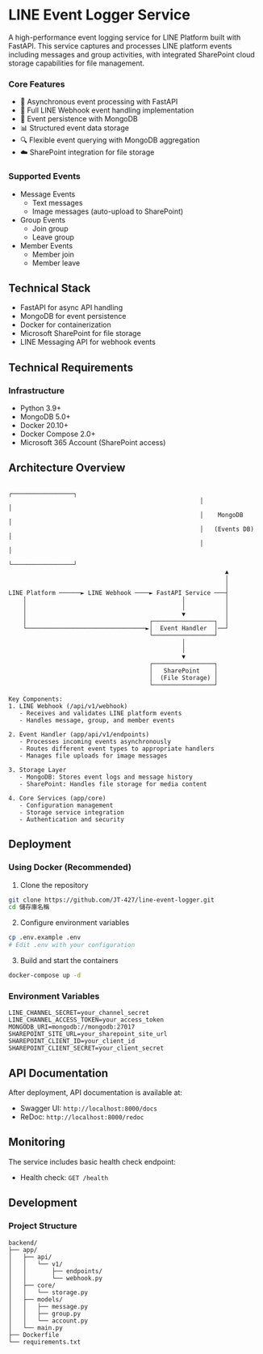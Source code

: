 # LINE Event Logger Service

A high-performance event logging service for LINE Platform built with FastAPI. This service captures and processes LINE platform events including messages and group activities, with integrated SharePoint cloud storage capabilities for file management.

### Core Features

- 🚀 Asynchronous event processing with FastAPI
- 📱 Full LINE Webhook event handling implementation
- 💾 Event persistence with MongoDB
- 📊 Structured event data storage
- 🔍 Flexible event querying with MongoDB aggregation
- ☁️ SharePoint integration for file storage

### Supported Events

- Message Events
  - Text messages
  - Image messages (auto-upload to SharePoint)
- Group Events
  - Join group
  - Leave group
- Member Events
  - Member join
  - Member leave

## Technical Stack

- FastAPI for async API handling
- MongoDB for event persistence
- Docker for containerization
- Microsoft SharePoint for file storage
- LINE Messaging API for webhook events

## Technical Requirements

### Infrastructure

- Python 3.9+
- MongoDB 5.0+
- Docker 20.10+
- Docker Compose 2.0+
- Microsoft 365 Account (SharePoint access)

## Architecture Overview

```plaintext
                                                     ┌─────────────────┐
                                                     │                 │
                                                     │    MongoDB      │
                                                     │   (Events DB)   │
                                                     │                 │
                                                     └─────────────────┘
                                                            ▲
                                                            │
                                                            │
LINE Platform ──────► LINE Webhook ────► FastAPI Service ───┤
    │                                           │           │
    │                                           │           │
    │                                           ▼           │
    │                                  ┌─────────────────┐  │
    └─────────────────────────────────►│  Event Handler  │──┘
                                       └─────────────────┘
                                                │
                                                │
                                                ▼
                                       ┌─────────────────┐
                                       │   SharePoint    │
                                       │  (File Storage) │
                                       └─────────────────┘

Key Components:
1. LINE Webhook (/api/v1/webhook)
   - Receives and validates LINE platform events
   - Handles message, group, and member events

2. Event Handler (app/api/v1/endpoints)
   - Processes incoming events asynchronously
   - Routes different event types to appropriate handlers
   - Manages file uploads for image messages

3. Storage Layer
   - MongoDB: Stores event logs and message history
   - SharePoint: Handles file storage for media content

4. Core Services (app/core)
   - Configuration management
   - Storage service integration
   - Authentication and security
```

## Deployment

### Using Docker (Recommended)

1. Clone the repository

```bash
git clone https://github.com/JT-427/line-event-logger.git
cd 儲存庫名稱
```

2. Configure environment variables

```bash
cp .env.example .env
# Edit .env with your configuration
```

3. Build and start the containers

```bash
docker-compose up -d
```

### Environment Variables

```plaintext
LINE_CHANNEL_SECRET=your_channel_secret
LINE_CHANNEL_ACCESS_TOKEN=your_access_token
MONGODB_URI=mongodb://mongodb:27017
SHAREPOINT_SITE_URL=your_sharepoint_site_url
SHAREPOINT_CLIENT_ID=your_client_id
SHAREPOINT_CLIENT_SECRET=your_client_secret
```

## API Documentation

After deployment, API documentation is available at:

- Swagger UI: `http://localhost:8000/docs`
- ReDoc: `http://localhost:8000/redoc`

## Monitoring

The service includes basic health check endpoint:

- Health check: `GET /health`

## Development

### Project Structure

```
backend/
├── app/
│   ├── api/
│   │   └── v1/
│   │       ├── endpoints/
│   │       └── webhook.py
│   ├── core/
│   │   └── storage.py
│   ├── models/
│   │   ├── message.py
│   │   ├── group.py
│   │   └── account.py
│   └── main.py
├── Dockerfile
└── requirements.txt
```
